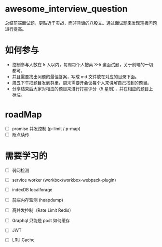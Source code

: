 # awesome_interview_question

总结前端面试题，更贴近于实战，而非背诵的八股文。通过面试题来发现短板问题进行提高。

# 如何参与

- 控制参与人数在 5 人以内，每周每个人搜索 3-5 道面试题，关于前端的一切都可。
- 并且需要找出问题的最佳答案，写成 md 文件放在对应的目录下面。
- 周五下午把题目发到群里，周末需要开会议每个人来讲解自己找到的题目。
- 分享结束后大家对相应的题目来进行打星评分（5 星制），并在相应的题目上标注。

# roadMap

- [ ] promise 并发控制 (p-limit / p-map)
- [ ] 断点续传

# 需要学习的

- [ ] 弱网检测
- [ ] service worker (workbox/workbox-webpack-plugin)
- [ ] indexDB localforage
- [ ] 前端内存监测 (heapdump)
- [ ] 高并发控制（Rate Limit Redis）
- [ ] Graphql 只能是 post 如何缓存
- [ ] JWT

- [ ] LRU Cache

